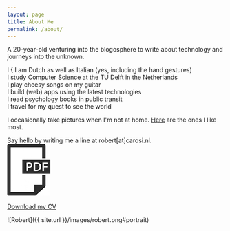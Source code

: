```yaml
---
layout: page
title: About Me
permalink: /about/
---
```


A 20-year-old venturing into the blogosphere to write about technology and journeys into the unknown.

<p class="verbs">
<span class="i">I</span>
<span class="bracket">{</span>
<span><span class="i-verb">I </span>am</span> Dutch as well as Italian (yes, including the hand gestures)<br />
<span><span class="i-verb">I </span>study</span> Computer Science at the TU Delft in the Netherlands<br />
<span><span class="i-verb">I </span>play</span> cheesy songs on my guitar<br />
<span><span class="i-verb">I </span>build</span> (web) apps using the latest technologies<br />
<span><span class="i-verb">I </span>read</span> psychology books in public transit<br />
<span><span class="i-verb">I </span>travel</span> for my quest to see the world
</p>

<p class="sixty">I occasionally take pictures when I'm not at home. <a href="https://instagram.com/robertcarosi/">Here</a> are the ones I like most.</p>
Say hello by writing me a line at robert[at]carosi.nl.

<div class="cv">
<img src="/images/pdf-icon.jpg#pdf" alt="CV"><p class="inline"><a href="/cv.pdf">Download my CV</a></p>
</div>

![Robert]({{ site.url }}/images/robert.png#portrait)

<!-- Many thanks to [John Otander](http://johnotander.com) for making [Pixyll](https://github.com/johnotander/pixyll). -->
